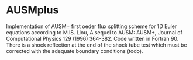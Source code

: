 # AUSMplus
Implementation of AUSM+ first oeder flux splitting scheme for 1D Euler equations according to M.lS. Liou, A sequel to AUSM: AUSM+, Journal of Computational Physics 129 (1996) 364-382.
Code written in Fortran 90.
There is a shock reflection at the end of the shock tube test which must be corrected with the adequate boundary conditions (todo). 

